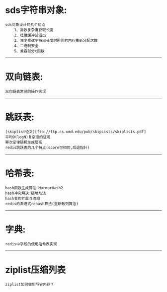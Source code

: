 
# sds字符串对象:
    sds对象设计的几个优点
        1、常数复杂度获取长度
        2、杜绝缓冲区溢出
        3、减少修改字符串长度时所需的内存重新分配次数
        4、二进制安全
        5、兼容部分c函数
***
# 双向链表:
    双向链表常见的操作实现
***
# 跳跃表:
    [skiplist论文][ftp://ftp.cs.umd.edu/pub/skipLists/skiplists.pdf]
    平均O(logN)复杂度的证明 
    幂次定律随机生成层高
    redis跳跃表的几个特点(score可相同,后退指针)
***
# 哈希表:
    hash函数生成算法 MurmurHash2
    hash冲突解决:链地址法
    hash表的扩展与收缩
    redis的渐进式rehash算法(重新散列算法)
***
# 字典:
    redis中字段的使用哈希表实现
***
# ziplist压缩列表
    ziplist如何做到节省内存？
